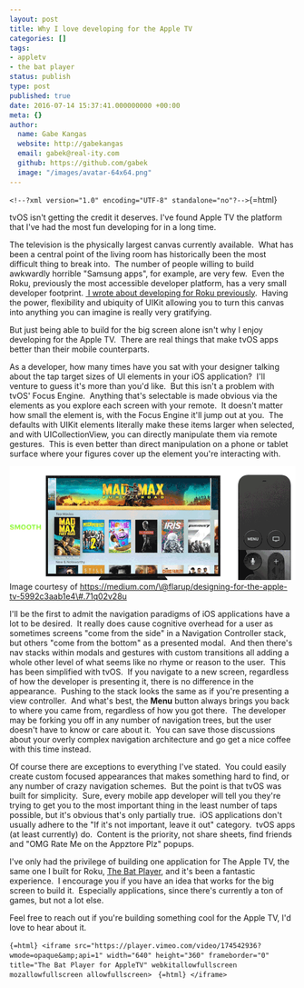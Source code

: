 ```yaml
---
layout: post
title: Why I love developing for the Apple TV
categories: []
tags:
- appletv
- the bat player
status: publish
type: post
published: true
date: 2016-07-14 15:37:41.000000000 +00:00
meta: {}
author:
  name: Gabe Kangas
  website: http://gabekangas
  email: gabek@real-ity.com
  github: https://github.com/gabek
  image: "/images/avatar-64x64.png"
---
```

`<!--?xml version="1.0" encoding="UTF-8" standalone="no"?-->`{=html}

tvOS isn't getting the credit it deserves. I\'ve found Apple TV the platform that I've had the most fun developing for in a long time.

The television is the physically largest canvas currently available.   What has been a central point of the living room has historically been the most difficult thing to break into.  The number of people willing to build awkwardly horrible "Samsung apps", for example, are very few.   Even the Roku, previously the most accessible developer platform, has a very small developer footprint. [ I wrote about developing for Roku previously](http://gabekangas.com/blog/2014/12/developing-for-roku).   Having the power, flexibility and ubiquity of UIKit allowing you to turn this canvas into anything you can imagine is really very gratifying.

But just being able to build for the big screen alone isn\'t why I enjoy developing for the Apple TV.  There are real things that make tvOS apps better than their mobile counterparts.

As a developer, how many times have you sat with your designer talking about the tap target sizes of UI elements in your iOS application?  I'll venture to guess it's more than you'd like.  But this isn't a problem with tvOS' Focus Engine.  Anything that's selectable is made obvious via the elements as you explore each screen with your remote.  It doesn't matter how small the element is, with the Focus Engine it'll jump out at you.  The defaults with UIKit elements literally make these items larger when selected, and with UICollectionView, you can directly manipulate them via remote gestures.  This is even better than direct manipulation on a phone or tablet surface where your figures cover up the element you're interacting with.

[![ Image courtesy of https://medium.com/\@flarup/designing-for-the-apple-tv-5992c3aab1e4\#.71q02v28u ](/squarespace_images/static_50ce21f9e4b0a7200de38642_50d2a1a4e4b0fd42afd19a23_57866828d2b857c40a675299_1468426382498__img.gif_)](https://medium.com/@flarup/designing-for-the-apple-tv-5992c3aab1e4#.71q02v28u) Image courtesy of https://medium.com/\@flarup/designing-for-the-apple-tv-5992c3aab1e4\#.71q02v28u

I\'ll be the first to admit the navigation paradigms of iOS applications have a lot to be desired.  It really does cause cognitive overhead for a user as sometimes screens "come from the side" in a Navigation Controller stack, but others "come from the bottom" as a presented modal.  And then there's nav stacks within modals and gestures with custom transitions all adding a whole other level of what seems like no rhyme or reason to the user.  This has been simplified with tvOS.  If you navigate to a new screen, regardless of how the developer is presenting it, there is no difference in the appearance.  Pushing to the stack looks the same as if you're presenting a view controller.  And what's best, the **Menu** button always brings you
back to where you came from, regardless of how you got there.  The developer may be forking you off in any number of navigation trees, but the user doesn't have to know or care about it.  You can save those discussions about your overly complex navigation architecture and go get a nice coffee with this time instead.

Of course there are exceptions to everything I\'ve stated.  You could easily create custom focused appearances that makes something hard to find, or any number of crazy navigation schemes.  But the point is that tvOS was built for simplicity.  Sure, every mobile app developer will tell you they\'re trying to get you to the most important thing in the least number of taps possible, but it\'s obvious that\'s only partially true.  iOS applications don\'t usually adhere to the \"If it\'s not important, leave it out\" category.  tvOS apps (at least currently) do.   Content is the priority, not share sheets, find friends and \"OMG Rate Me on the Appztore Plz\" popups.

I\'ve only had the privilege of building one application for The Apple TV, the same one I built for Roku, [The Bat Player](http://thebatplayer.fm), and it\'s been a fantastic experience.   I encourage you if you have an idea that works for the big screen to build it.  Especially applications, since there\'s currently a ton of games, but not a lot else.

Feel free to reach out if you\'re building something cool for the Apple TV, I\'d love to hear about it.

```{=html} <iframe src="https://player.vimeo.com/video/174542936?wmode=opaque&amp;api=1" width="640" height="360" frameborder="0" title="The Bat Player for AppleTV" webkitallowfullscreen mozallowfullscreen allowfullscreen> ``` ```{=html} </iframe> ```
